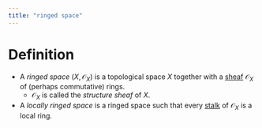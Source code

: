 ```yaml
---
title: "ringed space"
---
```


# Definition
- A *ringed space* $(X,\mathcal{O}_X)$ is a topological space $X$ together with a [sheaf](<notes/ntpy/sheaf.md>) $\mathcal{O}_X$ of (perhaps commutative) rings.
	- $\mathcal{O}_X$ is called the *structure sheaf* of $X$.
- A *locally ringed space* is a ringed space such that every [stalk](<>) of $\mathcal{O}_X$ is a local ring.
